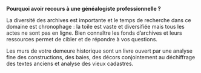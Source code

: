 ---
---

**Pourquoi avoir recours à une généalogiste professionnelle ?**  

La diversité des archives est importante et le temps de recherche dans ce domaine est chronophage : la toile est vaste et diversifiée mais tous les actes ne sont pas en ligne. Bien connaître les fonds d’archives et leurs ressources permet de cibler et de répondre à vos questions.

Les murs de votre demeure historique sont un livre ouvert par une analyse fine des constructions, des baies, des décors conjointement au déchiffrage des textes anciens et analyse des vieux cadastres.